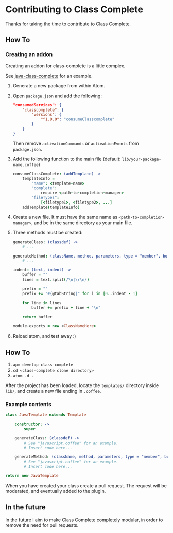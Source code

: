 
# Contributing to Class Complete

Thanks for taking the time to contribute to Class Complete.

## How To

### Creating an addon
Creating an addon for class-complete is a little complex.

See [java-class-complete](https://github.com/anotherfrog/java-class-complete) for an example.

1. Generate a new package from within Atom.
2. Open `package.json` and add the following:
    ```json
    "consumedServices": {
        "classcomplete": {
            "versions": {
                "^1.0.0": "consumeClasscomplete"
            }
        }
    }
    ```
    Then remove `activationCommands` or `activationEvents` from `package.json`.

3. Add the following function to the main file (default: `lib/your-package-name.coffee`)
    ```coffeescript
    consumeClassComplete: (addTemplate) ->
        templateInfo =
            "name": <template-name>
            "complete":
                require <path-to-completion-manager>
            "fileTypes":
                [<filetype1>, <filetype2>, ...]
        addTemplate(templateInfo)
    ```
4. Create a new file. It must have the same name as `<path-to-completion-manager>`, and be in the same directory as your main file.
5. Three methods must be created:
    ```coffeescript
    generateClass: (classdef) ->
        # ...

    generateMethod: (className, method, parameters, type = "member", body = {}, classdef) ->
        # ...

    indent: (text, indent) ->
        buffer = ""
        lines = text.split(/\n|\r\n/)

        prefix = ""
        prefix += "#{@tabString}" for i in [0..indent - 1]

        for line in lines
            buffer += prefix + line + "\n"

        return buffer

    module.exports = new <ClassNameHere>
    ```
6. Reload atom, and test away :)

## How To

1. `apm develop class-complete`
2. `cd <class-complete clone directory>`
3. `atom -d .`

After the project has been loaded, locate the `templates/` directory inside `lib/`, and create a new file ending in `.coffee`.

### Example contents
```coffeescript
class JavaTemplate extends Template

	constructor: ->
		super

	generateClass: (classdef) ->
		# See "javascript.coffee" for an example.
		# Insert code here...

	generateMethod: (className, method, parameters, type = "member", body = {}) ->
		# See "javascript.coffee" for an example.
		# Insert code here...

return new JavaTemplate
```
When you have created your class create a pull request. The request will be moderated, and eventually added to the plugin.

## In the future
In the future I aim to make Class Complete completely modular, in order to remove the need for pull requests.
